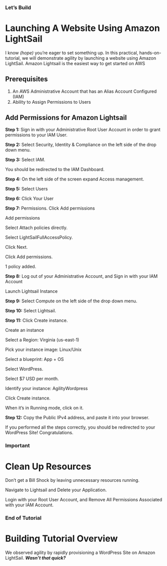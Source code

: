 ### Let’s Build
# Launching A Website Using Amazon LightSail

I know *(hope)* you’re eager to set something up. In this practical, hands-on-tutorial, we will demonstrate agility by launching a website using Amazon LightSail. Amazon Lightsail is the easiest way to get started on AWS

## Prerequisites
1. An AWS Administrative Account that has an Alias Account Configured (IAM)
2. Ability to Assign Permissions to Users


## Add Permissions for Amazon Lightsail
**Step 1:** Sign in with your Administrative Root User Account in order to grant permissions to your IAM User.


**Step 2:** Select Security, Identity & Compliance on the left side of the drop down menu.


**Step 3:** Select IAM.

You should be redirected to the IAM Dashboard.


**Step 4:** On the left side of the screen expand Access management.


**Step 5:** Select Users


**Step 6:** Click Your User


**Step 7:** Permissions. Click Add permissions

Add permissions

Select Attach policies directly.

Select LightSailFullAccessPolicy.

Click Next.

Click Add permissions.

1 policy added.


**Step 8:** Log out of your Administrative Account, and Sign in with your IAM Account

Launch Lightsail Instance


**Step 9:** Select Compute on the left side of the drop down menu.


**Step 10:** Select Lightsail.


**Step 11:** Click Create instance.

Create an instance

Select a Region: Virginia (us-east-1)

Pick your instance image: Linux/Unix

Select a blueprint: App + OS

Select WordPress.

Select $7 USD per month.

Identify your instance: AgilityWordpress

Click Create instance.

When it’s in Running mode, click on it.


**Step 12:** Copy the Public IPv4 address, and paste it into your browser.

If you performed all the steps correctly, you should be redirected to your WordPress Site!
Congratulations.


### Important
# Clean Up Resources

Don’t get a Bill Shock by leaving unnecessary resources running.

Navigate to Lightsail and Delete your Application.

Login with your Root User Account, and Remove All Permissions Associated with your IAM Account.

### End of Tutorial


# Building Tutorial Overview
We observed agility by rapidly provisioning a WordPress Site on Amazon LightSail. 
***Wasn’t that quick?***
